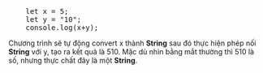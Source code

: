<pre>
    let x = 5;
    let y = "10";
    console.log(x+y);
</pre>

Chương trình sẽ tự động convert x thành **String** sau đó thực hiện phép nối **String** với y, tạo ra kết quả là 510. Mặc dù nhìn bằng mắt thường thì 510 là số, nhưng thực chất đây là một **String**.